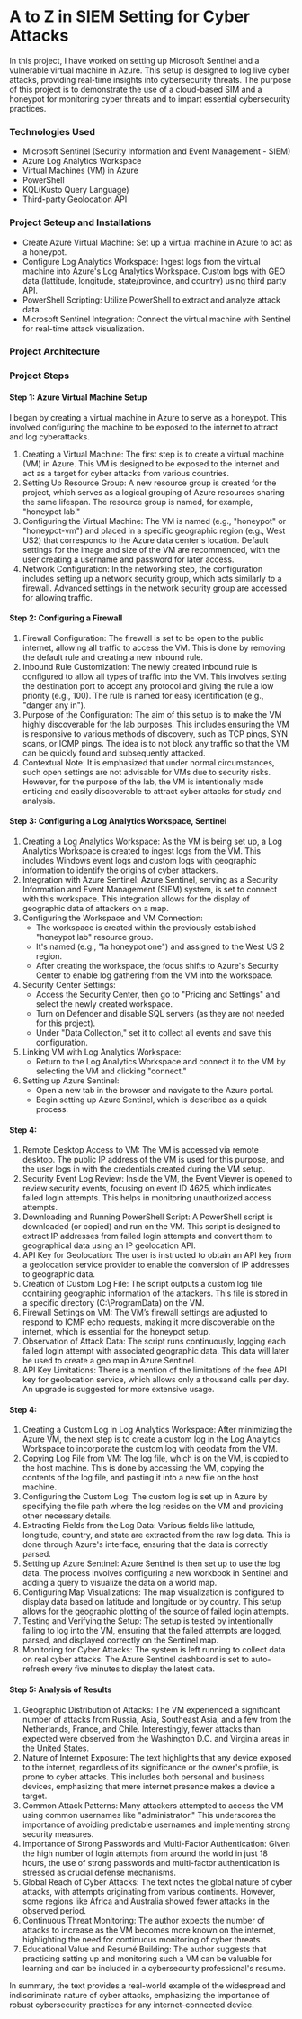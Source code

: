 # A to Z in SIEM Setting for Cyber Attacks

In this project, I have worked on setting up Microsoft Sentinel and a vulnerable virtual machine in Azure. This setup is designed to log live cyber attacks, providing real-time insights into cybersecurity threats. The purpose of this project is to demonstrate the use of a cloud-based SIM and a honeypot for monitoring cyber threats and to impart essential cybersecurity practices.

### Technologies Used
- Microsoft Sentinel (Security Information and Event Management - SIEM)
- Azure Log Analytics Workspace
- Virtual Machines (VM) in Azure
- PowerShell
- KQL(Kusto Query Language)
- Third-party Geolocation API

### Project Seteup and Installations

- Create Azure Virtual Machine: Set up a virtual machine in Azure to act as a honeypot.
- Configure Log Analytics Workspace: Ingest logs from the virtual machine into Azure's Log Analytics Workspace. Custom logs with GEO data (lattitude, longitude, state/province, and country) using third party API.
- PowerShell Scripting: Utilize PowerShell to extract and analyze attack data.
- Microsoft Sentinel Integration: Connect the virtual machine with Sentinel for real-time attack visualization.

### Project Architecture


### Project Steps

#### Step 1: Azure Virtual Machine Setup

I began by creating a virtual machine in Azure to serve as a honeypot. This involved configuring the machine to be exposed to the internet to attract and log cyberattacks.

1. Creating a Virtual Machine: The first step is to create a virtual machine (VM) in Azure. This VM is designed to be exposed to the internet and act as a target for cyber attacks from various countries.
2. Setting Up Resource Group: A new resource group is created for the project, which serves as a logical grouping of Azure resources sharing the same lifespan. The resource group is named, for example, "honeypot lab."
3. Configuring the Virtual Machine: The VM is named (e.g., "honeypot" or "honeypot-vm") and placed in a specific geographic region (e.g., West US2) that corresponds to the Azure data center's location. Default settings for the image and size of the VM are recommended, with the user creating a username and password for later access.
4. Network Configuration: In the networking step, the configuration includes setting up a network security group, which acts similarly to a firewall. Advanced settings in the network security group are accessed for allowing traffic.

#### Step 2: Configuring a Firewall

1. Firewall Configuration: The firewall is set to be open to the public internet, allowing all traffic to access the VM. This is done by removing the default rule and creating a new inbound rule.
2. Inbound Rule Customization: The newly created inbound rule is configured to allow all types of traffic into the VM. This involves setting the destination port to accept any protocol and giving the rule a low priority (e.g., 100). The rule is named for easy identification (e.g., "danger any in").
3. Purpose of the Configuration: The aim of this setup is to make the VM highly discoverable for the lab purposes. This includes ensuring the VM is responsive to various methods of discovery, such as TCP pings, SYN scans, or ICMP pings. The idea is to not block any traffic so that the VM can be quickly found and subsequently attacked.
4. Contextual Note: It is emphasized that under normal circumstances, such open settings are not advisable for VMs due to security risks. However, for the purpose of the lab, the VM is intentionally made enticing and easily discoverable to attract cyber attacks for study and analysis.

#### Step 3: Configuring a Log Analytics Workspace, Sentinel

1. Creating a Log Analytics Workspace: As the VM is being set up, a Log Analytics Workspace is created to ingest logs from the VM. This includes Windows event logs and custom logs with geographic information to identify the origins of cyber attackers.
2. Integration with Azure Sentinel: Azure Sentinel, serving as a Security Information and Event Management (SIEM) system, is set to connect with this workspace. This integration allows for the display of geographic data of attackers on a map.
3. Configuring the Workspace and VM Connection:
   - The workspace is created within the previously established "honeypot lab" resource group.
   - It's named (e.g., "la honeypot one") and assigned to the West US 2 region.
   - After creating the workspace, the focus shifts to Azure's Security Center to enable log gathering from the VM into the workspace.
4. Security Center Settings:
   - Access the Security Center, then go to "Pricing and Settings" and select the newly created workspace.
   - Turn on Defender and disable SQL servers (as they are not needed for this project).
   - Under "Data Collection," set it to collect all events and save this configuration.
5. Linking VM with Log Analytics Workspace:
   - Return to the Log Analytics Workspace and connect it to the VM by selecting the VM and clicking "connect."
6. Setting up Azure Sentinel:
   - Open a new tab in the browser and navigate to the Azure portal.
   - Begin setting up Azure Sentinel, which is described as a quick process.

#### Step 4: 
1. Remote Desktop Access to VM: The VM is accessed via remote desktop. The public IP address of the VM is used for this purpose, and the user logs in with the credentials created during the VM setup.
2. Security Event Log Review: Inside the VM, the Event Viewer is opened to review security events, focusing on event ID 4625, which indicates failed login attempts. This helps in monitoring unauthorized access attempts.
3. Downloading and Running PowerShell Script: A PowerShell script is downloaded (or copied) and run on the VM. This script is designed to extract IP addresses from failed login attempts and convert them to geographical data using an IP geolocation API.
4. API Key for Geolocation: The user is instructed to obtain an API key from a geolocation service provider to enable the conversion of IP addresses to geographic data.
5. Creation of Custom Log File: The script outputs a custom log file containing geographic information of the attackers. This file is stored in a specific directory (C:\ProgramData) on the VM.
6. Firewall Settings on VM: The VM’s firewall settings are adjusted to respond to ICMP echo requests, making it more discoverable on the internet, which is essential for the honeypot setup.
7. Observation of Attack Data: The script runs continuously, logging each failed login attempt with associated geographic data. This data will later be used to create a geo map in Azure Sentinel.
8. API Key Limitations: There is a mention of the limitations of the free API key for geolocation service, which allows only a thousand calls per day. An upgrade is suggested for more extensive usage.

#### Step 4: 

1. Creating a Custom Log in Log Analytics Workspace: After minimizing the Azure VM, the next step is to create a custom log in the Log Analytics Workspace to incorporate the custom log with geodata from the VM.
2. Copying Log File from VM: The log file, which is on the VM, is copied to the host machine. This is done by accessing the VM, copying the contents of the log file, and pasting it into a new file on the host machine.
3. Configuring the Custom Log: The custom log is set up in Azure by specifying the file path where the log resides on the VM and providing other necessary details.
4. Extracting Fields from the Log Data: Various fields like latitude, longitude, country, and state are extracted from the raw log data. This is done through Azure's interface, ensuring that the data is correctly parsed.
5. Setting up Azure Sentinel: Azure Sentinel is then set up to use the log data. The process involves configuring a new workbook in Sentinel and adding a query to visualize the data on a world map.
6. Configuring Map Visualizations: The map visualization is configured to display data based on latitude and longitude or by country. This setup allows for the geographic plotting of the source of failed login attempts.
7. Testing and Verifying the Setup: The setup is tested by intentionally failing to log into the VM, ensuring that the failed attempts are logged, parsed, and displayed correctly on the Sentinel map.
8. Monitoring for Cyber Attacks: The system is left running to collect data on real cyber attacks. The Azure Sentinel dashboard is set to auto-refresh every five minutes to display the latest data.

#### Step 5: Analysis of Results
1. Geographic Distribution of Attacks: The VM experienced a significant number of attacks from Russia, Asia, Southeast Asia, and a few from the Netherlands, France, and Chile. Interestingly, fewer attacks than expected were observed from the Washington D.C. and Virginia areas in the United States.
2. Nature of Internet Exposure: The text highlights that any device exposed to the internet, regardless of its significance or the owner's profile, is prone to cyber attacks. This includes both personal and business devices, emphasizing that mere internet presence makes a device a target.
3. Common Attack Patterns: Many attackers attempted to access the VM using common usernames like "administrator." This underscores the importance of avoiding predictable usernames and implementing strong security measures.
4. Importance of Strong Passwords and Multi-Factor Authentication: Given the high number of login attempts from around the world in just 18 hours, the use of strong passwords and multi-factor authentication is stressed as crucial defense mechanisms.
5. Global Reach of Cyber Attacks: The text notes the global nature of cyber attacks, with attempts originating from various continents. However, some regions like Africa and Australia showed fewer attacks in the observed period.
6. Continuous Threat Monitoring: The author expects the number of attacks to increase as the VM becomes more known on the internet, highlighting the need for continuous monitoring of cyber threats.
7. Educational Value and Resumé Building: The author suggests that practicing setting up and monitoring such a VM can be valuable for learning and can be included in a cybersecurity professional's resume.

In summary, the text provides a real-world example of the widespread and indiscriminate nature of cyber attacks, emphasizing the importance of robust cybersecurity practices for any internet-connected device.
